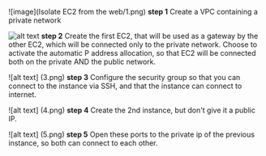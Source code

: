 ![image](Isolate EC2 from the web/1.png)
**step 1** Create a VPC containing a private network

![alt text](/2.png)
**step 2** Create the first EC2, that will be used as a gateway by the other EC2, which will be connected only to the private network. 
Choose to activate the automatic P address allocation, so that EC2 will be connected both on the private AND the public network.

![alt text] (3.png)
**step 3** Configure the security group so that you can connect to the instance via SSH, and that the instance can connect to internet.

![alt text] (4.png)
**step 4** Create the 2nd instance, but don't give it a public IP.

![alt text] (5.png)
**step 5** Open these ports to the private ip of the previous instance, so both can connect to each other.

